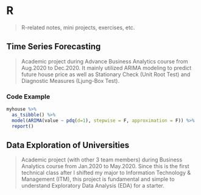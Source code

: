 # R
> R-related notes, mini projects, exercises, etc.

## Time Series Forecasting
> Academic project during Advance Business Analytics course from Aug.2020 to Dec.2020. It mainly utilized ARIMA modeling to predict future house price as well as Stationary Check (Unit Root Test) and Diagnostic Measures (Ljung-Box Test).

### Code Example
```R
myhouse %>%
  as_tsibble() %>%
  model(ARIMA(value ~ pdq(d=1), stepwise = F, approximation = F)) %>%
  report()
```

## Data Exploration of Universities
> Academic project (with other 3 team members) during Business Analytics course from Jan.2020 to May.2020. Since this is the first technical class after I shifted my major to Information Technology & Management (ITM), this project is fundamental and simple to understand Exploratory Data Analysis (EDA) for a starter.
